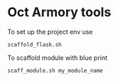 # Oct Armory tools

To set up the project env use 

```
scaffold_flask.sh

```

To scaffold module with blue print

```
scaff_module.sh my_module_name
```





